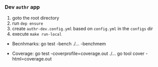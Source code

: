 ### Dev `authr` app
1. goto the root directory
2. run `dep ensure`
3. create `authr-dev.config.yml` based on `config.yml` in the `configs` dir
4. execute `make run-local`

- Becnhmarks:
  go test -bench ./... -benchmem

- Coverage:
  go test -coverprofile=coverage.out ./...
  go tool cover -html=coverage.out